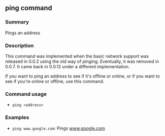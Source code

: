 ## ping command

### Summary

Pings an address

### Description

This command was implemented when the basic network support was released in 0.0.2 using the old way of pinging. Eventually, it was removed in 0.0.7. It came back in 0.0.12 under a different implementation.

If you want to ping an address to see if it's offline or online, or if you want to see if you're online or offline, use this command.

### Command usage

* `ping <address>`

### Examples

* `ping www.google.com`: Pings www.google.com